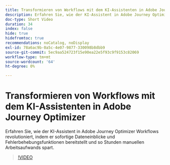 ```yaml
---
title: Transformieren von Workflows mit dem KI-Assistenten in Adobe Journey Optimizer
description: Erfahren Sie, wie der KI-Assistent in Adobe Journey Optimizer Workflows revolutioniert, indem er sofortige Dateneinblicke und Fehlerbehebungsfunktionen bereitstellt und so Stunden manuellen Arbeitsaufwands spart.
doc-type: Short Video
duration: 34
index: false
hide: true
hidefromtoc: true
recommendations: noCatalog, noDisplay
exl-id: 78a6ac9b-0a5c-4e07-9877-330098b8dbb9
source-git-commit: 5ec9aa524723f15e90ea22e5f93c9f9153c82069
workflow-type: tm+mt
source-wordcount: '64'
ht-degree: 0%

---
```


# Transformieren von Workflows mit dem KI-Assistenten in Adobe Journey Optimizer

Erfahren Sie, wie der KI-Assistent in Adobe Journey Optimizer Workflows revolutioniert, indem er sofortige Dateneinblicke und Fehlerbehebungsfunktionen bereitstellt und so Stunden manuellen Arbeitsaufwands spart.

<!-- 65_S653_3442539_33_transforming-workflows-with-ai-assistant-in-adobe-journey-optimizer -->
>[!VIDEO](https://video.tv.adobe.com/v/3460447/?learn=on&enablevpops=true&captions=ger)
